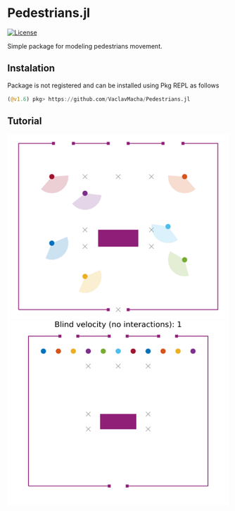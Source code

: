 # Pedestrians.jl

[![License](https://img.shields.io/badge/License-MIT-blue.svg)](https://github.com/VaclavMacha/Pedestrians.jl/blob/master/LICENSE)

Simple package for modeling pedestrians movement.

## Instalation

Package is not registered and can be installed using Pkg REPL as follows

```julia
(@v1.6) pkg> https://github.com/VaclavMacha/Pedestrians.jl
```
## Tutorial

![](assets/room.svg)
![](assets/blind_velocity.gif)